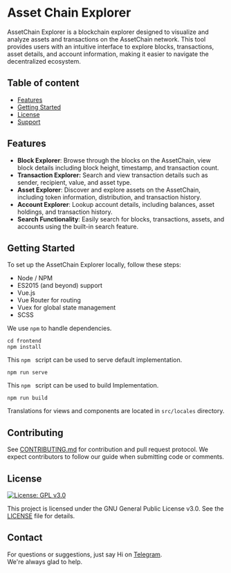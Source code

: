 # Asset Chain Explorer

 AssetChain Explorer is a blockchain explorer designed to visualize and analyze assets and transactions on the AssetChain network. This tool provides users with an intuitive interface to explore blocks, transactions, asset details, and account information, making it easier to navigate the decentralized ecosystem.

## Table of content
- [Features](https://github.com/xendfinance/assetchain-explorer#features)
- [Getting Started](https://github.com/xendfinance/assetchain-explorer#getting-started)
- [License](https://github.com/xendfinance/assetchain-explorer#license)
- [Support](https://github.com/xendfinance/assetchain-explorer#support)


## Features
- **Block Explorer**: Browse through the blocks on the AssetChain, view block details including block height, timestamp, and transaction count.
- **Transaction Explorer:** Search and view transaction details such as sender, recipient, value, and asset type.
- **Asset Explorer**: Discover and explore assets on the AssetChain, including token information, distribution, and transaction history.
- **Account Explorer**: Lookup account details, including balances, asset holdings, and transaction history.
- **Search Functionality**: Easily search for blocks, transactions, assets, and accounts using the built-in search feature.

## Getting Started
To set up the AssetChain Explorer locally, follow these steps:
- Node / NPM
- ES2015 (and beyond) support
- Vue.js
- Vue Router for routing
- Vuex for global state management
- SCSS

We use `npm` to handle dependencies.

```shell
cd frontend
npm install
```

This `npm ` script can be used to serve default implementation.

```shell
npm run serve
```

This `npm ` script can be used to build Implementation.

```shell
npm run build
```
Translations for views and components are located in `src/locales` directory.

## Contributing

See [CONTRIBUTING.md](https://github.com/xendfinance/assetchain-explorer/CONTRIBUTING.md) for contribution and pull request protocol. We expect contributors to follow our guide when submitting code or comments.

## License

[![License: GPL v3.0](https://img.shields.io/badge/License-GPL%20v3-blue.svg)](https://www.gnu.org/licenses/gpl-3.0)

This project is licensed under the GNU General Public License v3.0. See the [LICENSE](LICENSE) file for details.

## Contact

For questions or suggestions, just say Hi on [Telegram](https://t.me/xendfinancedevs).<br/>
We're always glad to help.
